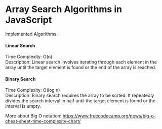 # Array Search Algorithms in JavaScript

Implemented Algorithms:

#### Linear Search
Time Complexity: O(n)  
Description: Linear search involves iterating through each element in the array until the target element is found or the end of the array is reached.

#### Binary Search 

Time Complexity: O(log n)  
Description: Binary search requires the array to be sorted. It repeatedly divides the search interval in half until the target element is found or the interval is empty.

More about Big O notation: https://www.freecodecamp.org/news/big-o-cheat-sheet-time-complexity-chart/